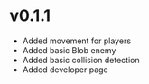 # v0.1.1
- Added movement for players
- Added basic Blob enemy
- Added basic collision detection
- Added developer page
